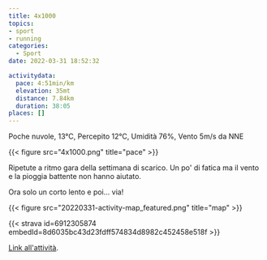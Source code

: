 ```yaml
---
title: 4x1000
topics:
- sport
- running
categories: 
  - Sport
date: 2022-03-31 18:52:32

activitydata:
  pace: 4:51min/km
  elevation: 35mt
  distance: 7.84km
  duration: 38:05
places: []
---
```


Poche nuvole, 13°C, Percepito 12°C, Umidità 76%, Vento 5m/s da NNE

{{< figure src="4x1000.png" title="pace" >}}

Ripetute a ritmo gara della settimana di scarico. Un po' di fatica ma il vento e la pioggia battente non hanno aiutato.

Ora solo un corto lento e poi... via!

<!--more-->

{{<  figure src="20220331-activity-map_featured.png" title="map" >}}

{{< strava id=6912305874 embedId=8d6035bc43d23fdff574834d8982c452458e518f >}}

[Link all'attività](https://strava.com/activities/6912305874).
